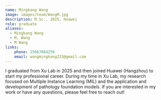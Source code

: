 ```yaml
---
name: Mingkang Wang
image: images/team/WangM.jpg
description: M.Sc., 2025, Huawei
role: graduate
aliases:
  - Mingkang Wang
  - M. Wang
  - M Wang
links:
    phone: 15667084259
    email: wangmingkang233@gmail.com
---
```


I graduated from Xu Lab in 2025 and then joined Huawei (Hangzhou) to start my professional career. During my time in Xu Lab, my research focused on Multiple Instance Learning (MIL) and the application and development of pathology foundation models. If you are interested in my work or have any questions, please feel free to reach out!